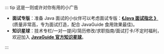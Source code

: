 ::: tip 这是一则或许对你有用的小广告

- **面试专版**：准备 Java 面试的小伙伴可以考虑面试专版：**[《Java 面试指北 》](../zhuanlan/java-mian-shi-zhi-bei.md)** (质量非常高，专为面试打造，配合 JavaGuide 食用效果最佳)。
- **知识星球**：技术专栏/一对一提问/简历修改/求职指南/面试打卡/不定时福利，欢迎加入 **[JavaGuide 官方知识星球](../about-the-author/zhishixingqiu-two-years.md)**。

:::
